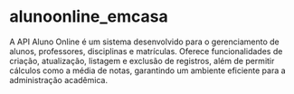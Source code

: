# alunoonline_emcasa
A API Aluno Online é um sistema desenvolvido para o gerenciamento de alunos, professores, disciplinas e matrículas. Oferece funcionalidades de criação, atualização, listagem e exclusão de registros, além de permitir cálculos como a média de notas, garantindo um ambiente eficiente para a administração acadêmica.
